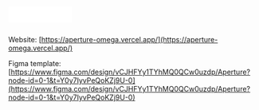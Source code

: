 # ![](./src/assets/logo.png)

Website: [https://aperture-omega.vercel.app/](https://aperture-omega.vercel.app/)

Figma template: [https://www.figma.com/design/vCJHFYy1TYhMQ0QCw0uzdp/Aperture?node-id=0-1&t=Y0y7IyvPeQoKZj9U-0](https://www.figma.com/design/vCJHFYy1TYhMQ0QCw0uzdp/Aperture?node-id=0-1&t=Y0y7IyvPeQoKZj9U-0) 
